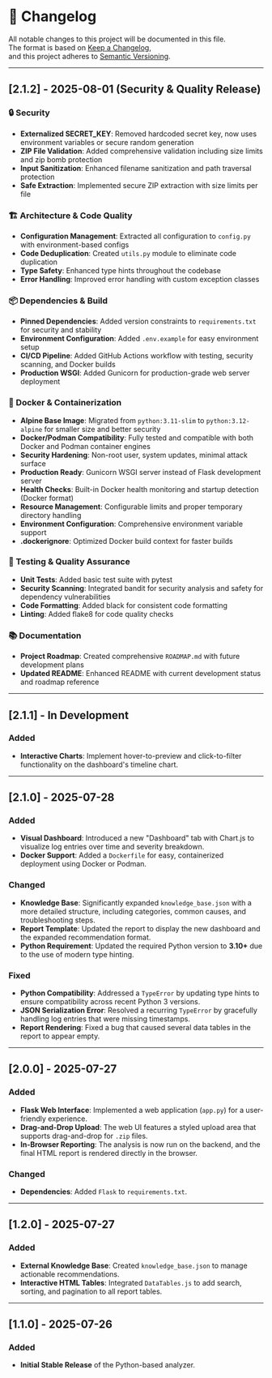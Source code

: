 # 📄 Changelog

All notable changes to this project will be documented in this file.  
The format is based on [Keep a Changelog](https://keepachangelog.com/),  
and this project adheres to [Semantic Versioning](https://semver.org/).

---

## [2.1.2] - 2025-08-01 (Security & Quality Release)

### 🔒 Security
- **Externalized SECRET_KEY**: Removed hardcoded secret key, now uses environment variables or secure random generation
- **ZIP File Validation**: Added comprehensive validation including size limits and zip bomb protection
- **Input Sanitization**: Enhanced filename sanitization and path traversal protection
- **Safe Extraction**: Implemented secure ZIP extraction with size limits per file

### 🏗️ Architecture & Code Quality
- **Configuration Management**: Extracted all configuration to `config.py` with environment-based configs
- **Code Deduplication**: Created `utils.py` module to eliminate code duplication
- **Type Safety**: Enhanced type hints throughout the codebase
- **Error Handling**: Improved error handling with custom exception classes

### 📦 Dependencies & Build

- **Pinned Dependencies**: Added version constraints to `requirements.txt` for security and stability
- **Environment Configuration**: Added `.env.example` for easy environment setup
- **CI/CD Pipeline**: Added GitHub Actions workflow with testing, security scanning, and Docker builds
- **Production WSGI**: Added Gunicorn for production-grade web server deployment

### 🐳 Docker & Containerization

- **Alpine Base Image**: Migrated from `python:3.11-slim` to `python:3.12-alpine` for smaller size and better security
- **Docker/Podman Compatibility**: Fully tested and compatible with both Docker and Podman container engines
- **Security Hardening**: Non-root user, system updates, minimal attack surface
- **Production Ready**: Gunicorn WSGI server instead of Flask development server
- **Health Checks**: Built-in Docker health monitoring and startup detection (Docker format)
- **Resource Management**: Configurable limits and proper temporary directory handling
- **Environment Configuration**: Comprehensive environment variable support
- **.dockerignore**: Optimized Docker build context for faster builds

### 🧪 Testing & Quality Assurance
- **Unit Tests**: Added basic test suite with pytest
- **Security Scanning**: Integrated bandit for security analysis and safety for dependency vulnerabilities
- **Code Formatting**: Added black for consistent code formatting
- **Linting**: Added flake8 for code quality checks

### 📚 Documentation
- **Project Roadmap**: Created comprehensive `ROADMAP.md` with future development plans
- **Updated README**: Enhanced README with current development status and roadmap reference

---

## [2.1.1] - In Development

### Added
- **Interactive Charts**: Implement hover-to-preview and click-to-filter functionality on the dashboard's timeline chart.

---

## [2.1.0] - 2025-07-28

### Added
- **Visual Dashboard**: Introduced a new "Dashboard" tab with Chart.js to visualize log entries over time and severity breakdown.
- **Docker Support**: Added a `Dockerfile` for easy, containerized deployment using Docker or Podman.

### Changed
- **Knowledge Base**: Significantly expanded `knowledge_base.json` with a more detailed structure, including categories, common causes, and troubleshooting steps.
- **Report Template**: Updated the report to display the new dashboard and the expanded recommendation format.
- **Python Requirement**: Updated the required Python version to **3.10+** due to the use of modern type hinting.

### Fixed
- **Python Compatibility**: Addressed a `TypeError` by updating type hints to ensure compatibility across recent Python 3 versions.
- **JSON Serialization Error**: Resolved a recurring `TypeError` by gracefully handling log entries that were missing timestamps.
- **Report Rendering**: Fixed a bug that caused several data tables in the report to appear empty.

---

## [2.0.0] - 2025-07-27

### Added
- **Flask Web Interface**: Implemented a web application (`app.py`) for a user-friendly experience.
- **Drag-and-Drop Upload**: The web UI features a styled upload area that supports drag-and-drop for `.zip` files.
- **In-Browser Reporting**: The analysis is now run on the backend, and the final HTML report is rendered directly in the browser.

### Changed
- **Dependencies**: Added `Flask` to `requirements.txt`.

---

## [1.2.0] - 2025-07-27

### Added
- **External Knowledge Base**: Created `knowledge_base.json` to manage actionable recommendations.
- **Interactive HTML Tables**: Integrated `DataTables.js` to add search, sorting, and pagination to all report tables.

---

## [1.1.0] - 2025-07-26

### Added
- **Initial Stable Release** of the Python-based analyzer.